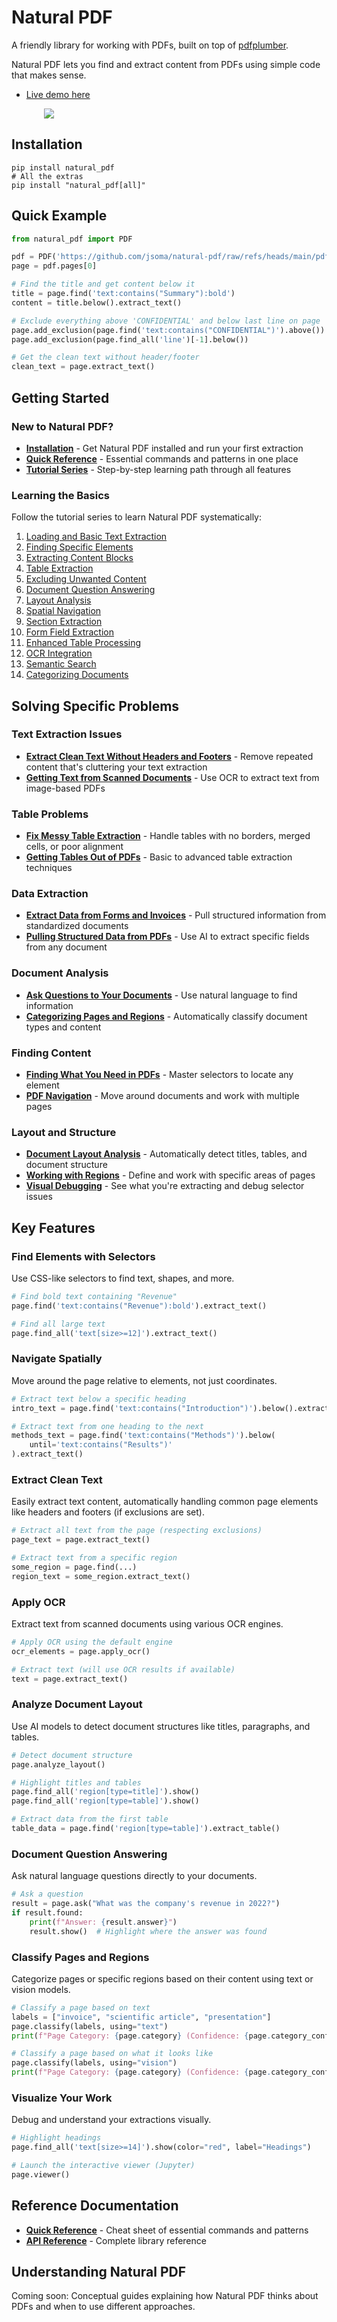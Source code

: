# Natural PDF

A friendly library for working with PDFs, built on top of [pdfplumber](https://github.com/jsvine/pdfplumber).

Natural PDF lets you find and extract content from PDFs using simple code that makes sense.

- [Live demo here](https://colab.research.google.com/github/jsoma/natural-pdf/blob/main/notebooks/Examples.ipynb)

<div style="max-width: 400px; margin: auto"><a href="assets/sample-screen.png"><img src="assets/sample-screen.png"></a></div>

## Installation

```
pip install natural_pdf
# All the extras
pip install "natural_pdf[all]"
```

## Quick Example

```python
from natural_pdf import PDF

pdf = PDF('https://github.com/jsoma/natural-pdf/raw/refs/heads/main/pdfs/01-practice.pdf')
page = pdf.pages[0]

# Find the title and get content below it
title = page.find('text:contains("Summary"):bold')
content = title.below().extract_text()

# Exclude everything above 'CONFIDENTIAL' and below last line on page
page.add_exclusion(page.find('text:contains("CONFIDENTIAL")').above())
page.add_exclusion(page.find_all('line')[-1].below())

# Get the clean text without header/footer
clean_text = page.extract_text()
```

## Getting Started

### New to Natural PDF?
- **[Installation](installation/)** - Get Natural PDF installed and run your first extraction
- **[Quick Reference](quick-reference/)** - Essential commands and patterns in one place
- **[Tutorial Series](tutorials/)** - Step-by-step learning path through all features

### Learning the Basics
Follow the tutorial series to learn Natural PDF systematically:

1. [Loading and Basic Text Extraction](tutorials/01-loading-and-extraction.md)
2. [Finding Specific Elements](tutorials/02-finding-elements.md)
3. [Extracting Content Blocks](tutorials/03-extracting-blocks.md)
4. [Table Extraction](tutorials/04-table-extraction.md)
5. [Excluding Unwanted Content](tutorials/05-excluding-content.md)
6. [Document Question Answering](tutorials/06-document-qa.md)
7. [Layout Analysis](tutorials/07-layout-analysis.md)
8. [Spatial Navigation](tutorials/08-spatial-navigation.md)
9. [Section Extraction](tutorials/09-section-extraction.md)
10. [Form Field Extraction](tutorials/10-form-field-extraction.md)
11. [Enhanced Table Processing](tutorials/11-enhanced-table-processing.md)
12. [OCR Integration](tutorials/12-ocr-integration.md)
13. [Semantic Search](tutorials/13-semantic-search.md)
14. [Categorizing Documents](tutorials/14-categorizing-documents.md)

## Solving Specific Problems

### Text Extraction Issues
- **[Extract Clean Text Without Headers and Footers](extracting-clean-text/)** - Remove repeated content that's cluttering your text extraction
- **[Getting Text from Scanned Documents](ocr/)** - Use OCR to extract text from image-based PDFs

### Table Problems
- **[Fix Messy Table Extraction](fix-messy-tables/)** - Handle tables with no borders, merged cells, or poor alignment
- **[Getting Tables Out of PDFs](tables/)** - Basic to advanced table extraction techniques

### Data Extraction
- **[Extract Data from Forms and Invoices](process-forms-and-invoices/)** - Pull structured information from standardized documents
- **[Pulling Structured Data from PDFs](data-extraction/)** - Use AI to extract specific fields from any document

### Document Analysis
- **[Ask Questions to Your Documents](document-qa/)** - Use natural language to find information
- **[Categorizing Pages and Regions](categorizing-documents/)** - Automatically classify document types and content

### Finding Content
- **[Finding What You Need in PDFs](element-selection/)** - Master selectors to locate any element
- **[PDF Navigation](pdf-navigation/)** - Move around documents and work with multiple pages

### Layout and Structure
- **[Document Layout Analysis](layout-analysis/)** - Automatically detect titles, tables, and document structure
- **[Working with Regions](regions/)** - Define and work with specific areas of pages
- **[Visual Debugging](visual-debugging/)** - See what you're extracting and debug selector issues

## Key Features

### Find Elements with Selectors

Use CSS-like selectors to find text, shapes, and more.

```python
# Find bold text containing "Revenue"
page.find('text:contains("Revenue"):bold').extract_text()

# Find all large text
page.find_all('text[size>=12]').extract_text()
```

### Navigate Spatially

Move around the page relative to elements, not just coordinates.

```python
# Extract text below a specific heading
intro_text = page.find('text:contains("Introduction")').below().extract_text()

# Extract text from one heading to the next
methods_text = page.find('text:contains("Methods")').below(
    until='text:contains("Results")'
).extract_text()
```

### Extract Clean Text

Easily extract text content, automatically handling common page elements like headers and footers (if exclusions are set).

```python
# Extract all text from the page (respecting exclusions)
page_text = page.extract_text()

# Extract text from a specific region
some_region = page.find(...)
region_text = some_region.extract_text()
```

### Apply OCR

Extract text from scanned documents using various OCR engines.

```python
# Apply OCR using the default engine
ocr_elements = page.apply_ocr()

# Extract text (will use OCR results if available)
text = page.extract_text()
```

### Analyze Document Layout

Use AI models to detect document structures like titles, paragraphs, and tables.

```python
# Detect document structure
page.analyze_layout()

# Highlight titles and tables
page.find_all('region[type=title]').show()
page.find_all('region[type=table]').show()

# Extract data from the first table
table_data = page.find('region[type=table]').extract_table()
```

### Document Question Answering

Ask natural language questions directly to your documents.

```python
# Ask a question
result = page.ask("What was the company's revenue in 2022?")
if result.found:
    print(f"Answer: {result.answer}")
    result.show()  # Highlight where the answer was found
```

### Classify Pages and Regions

Categorize pages or specific regions based on their content using text or vision models.

```python
# Classify a page based on text
labels = ["invoice", "scientific article", "presentation"]
page.classify(labels, using="text")
print(f"Page Category: {page.category} (Confidence: {page.category_confidence:.2f})")

# Classify a page based on what it looks like
page.classify(labels, using="vision")
print(f"Page Category: {page.category} (Confidence: {page.category_confidence:.2f})")
```

### Visualize Your Work

Debug and understand your extractions visually.

```python
# Highlight headings
page.find_all('text[size>=14]').show(color="red", label="Headings")

# Launch the interactive viewer (Jupyter)
page.viewer()
```

## Reference Documentation

- **[Quick Reference](quick-reference/)** - Cheat sheet of essential commands and patterns
- **[API Reference](api/)** - Complete library reference

## Understanding Natural PDF

Coming soon: Conceptual guides explaining how Natural PDF thinks about PDFs and when to use different approaches.

